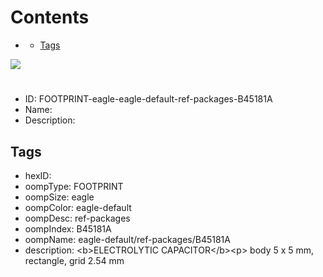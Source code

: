 



Contents
========

* [](#)
	* [Tags](#tags)
  
![][im]
# 

- ID: FOOTPRINT-eagle-eagle-default-ref-packages-B45181A
- Name: 
- Description: 

## Tags

- hexID: 
- oompType: FOOTPRINT
- oompSize: eagle
- oompColor: eagle-default
- oompDesc: ref-packages
- oompIndex: B45181A
- oompName: eagle-default/ref-packages/B45181A
- description: &lt;b&gt;ELECTROLYTIC CAPACITOR&lt;/b&gt;&lt;p&gt;&#xD;
body 5 x 5 mm, rectangle, grid 2.54 mm



[im]: image.png

